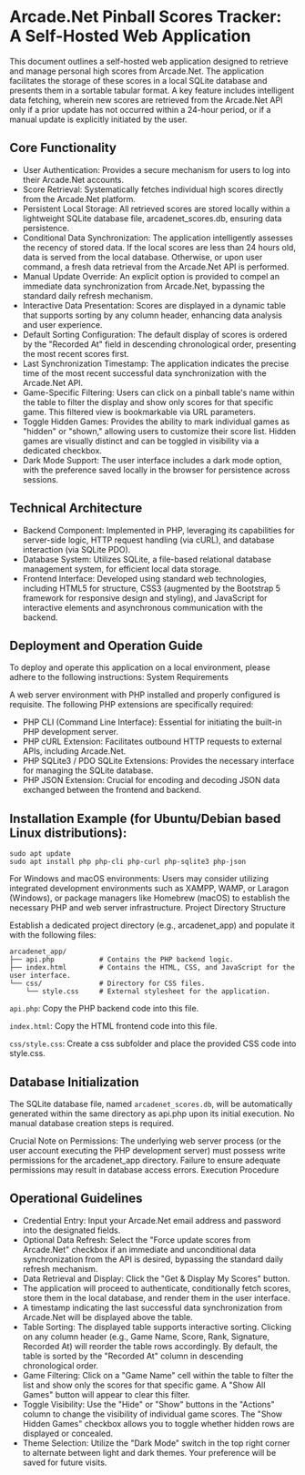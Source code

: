 # Arcade.Net Pinball Scores Tracker: A Self-Hosted Web Application

This document outlines a self-hosted web application designed to retrieve and manage personal high scores from Arcade.Net. The application facilitates the storage of these scores in a local SQLite database and presents them in a sortable tabular format. A key feature includes intelligent data fetching, wherein new scores are retrieved from the Arcade.Net API only if a prior update has not occurred within a 24-hour period, or if a manual update is explicitly initiated by the user.

## Core Functionality

- User Authentication: Provides a secure mechanism for users to log into their Arcade.Net accounts.
- Score Retrieval: Systematically fetches individual high scores directly from the Arcade.Net platform.
- Persistent Local Storage: All retrieved scores are stored locally within a lightweight SQLite database file, arcadenet_scores.db, ensuring data persistence.
- Conditional Data Synchronization: The application intelligently assesses the recency of stored data. If the local scores are less than 24 hours old, data is served from the local database. Otherwise, or upon user command, a fresh data retrieval from the Arcade.Net API is performed.
- Manual Update Override: An explicit option is provided to compel an immediate data synchronization from Arcade.Net, bypassing the standard daily refresh mechanism.
- Interactive Data Presentation: Scores are displayed in a dynamic table that supports sorting by any column header, enhancing data analysis and user experience.
- Default Sorting Configuration: The default display of scores is ordered by the "Recorded At" field in descending chronological order, presenting the most recent scores first.
- Last Synchronization Timestamp: The application indicates the precise time of the most recent successful data synchronization with the Arcade.Net API.
- Game-Specific Filtering: Users can click on a pinball table's name within the table to filter the display and show only scores for that specific game. This filtered view is bookmarkable via URL parameters.
- Toggle Hidden Games: Provides the ability to mark individual games as "hidden" or "shown," allowing users to customize their score list. Hidden games are visually distinct and can be toggled in visibility via a dedicated checkbox.
- Dark Mode Support: The user interface includes a dark mode option, with the preference saved locally in the browser for persistence across sessions.

## Technical Architecture

- Backend Component: Implemented in PHP, leveraging its capabilities for server-side logic, HTTP request handling (via cURL), and database interaction (via SQLite PDO).
- Database System: Utilizes SQLite, a file-based relational database management system, for efficient local data storage.
- Frontend Interface: Developed using standard web technologies, including HTML5 for structure, CSS3 (augmented by the Bootstrap 5 framework for responsive design and styling), and JavaScript for interactive elements and asynchronous communication with the backend.

## Deployment and Operation Guide

To deploy and operate this application on a local environment, please adhere to the following instructions:
System Requirements

A web server environment with PHP installed and properly configured is requisite. The following PHP extensions are specifically required:

- PHP CLI (Command Line Interface): Essential for initiating the built-in PHP development server.
- PHP cURL Extension: Facilitates outbound HTTP requests to external APIs, including Arcade.Net.
- PHP SQLite3 / PDO SQLite Extensions: Provides the necessary interface for managing the SQLite database.
- PHP JSON Extension: Crucial for encoding and decoding JSON data exchanged between the frontend and backend.

## Installation Example (for Ubuntu/Debian based Linux distributions):

```
sudo apt update
sudo apt install php php-cli php-curl php-sqlite3 php-json
```

For Windows and macOS environments: Users may consider utilizing integrated development environments such as XAMPP, WAMP, or Laragon (Windows), or package managers like Homebrew (macOS) to establish the necessary PHP and web server infrastructure.
Project Directory Structure

Establish a dedicated project directory (e.g., arcadenet_app) and populate it with the following files:

```
arcadenet_app/
├── api.php           # Contains the PHP backend logic.
├── index.html        # Contains the HTML, CSS, and JavaScript for the user interface.
└── css/              # Directory for CSS files.
    └── style.css     # External stylesheet for the application.
```
`api.php`: Copy the PHP backend code into this file.

`index.html`: Copy the HTML frontend code into this file.

`css/style.css`: Create a css subfolder and place the provided CSS code into style.css.


## Database Initialization

The SQLite database file, named `arcadenet_scores.db`, will be automatically generated within the same directory as api.php upon its initial execution. No manual database creation steps is required.

Crucial Note on Permissions: The underlying web server process (or the user account executing the PHP development server) must possess write permissions for the arcadenet_app directory. Failure to ensure adequate permissions may result in database access errors.
Execution Procedure

## Operational Guidelines
- Credential Entry: Input your Arcade.Net email address and password into the designated fields.
- Optional Data Refresh: Select the "Force update scores from Arcade.Net" checkbox if an immediate and unconditional data synchronization from the API is desired, bypassing the standard daily refresh mechanism.
- Data Retrieval and Display: Click the "Get & Display My Scores" button.
- The application will proceed to authenticate, conditionally fetch scores, store them in the local database, and render them in the user interface.
- A timestamp indicating the last successful data synchronization from Arcade.Net will be displayed above the table.
- Table Sorting: The displayed table supports interactive sorting. Clicking on any column header (e.g., Game Name, Score, Rank, Signature, Recorded At) will reorder the table rows accordingly. By default, the table is sorted by the "Recorded At" column in descending chronological order.
- Game Filtering: Click on a "Game Name" cell within the table to filter the list and show only the scores for that specific game. A "Show All Games" button will appear to clear this filter.
- Toggle Visibility: Use the "Hide" or "Show" buttons in the "Actions" column to change the visibility of individual game scores. The "Show Hidden Games" checkbox allows you to toggle whether hidden rows are displayed or concealed.
- Theme Selection: Utilize the "Dark Mode" switch in the top right corner to alternate between light and dark themes. Your preference will be saved for future visits.
